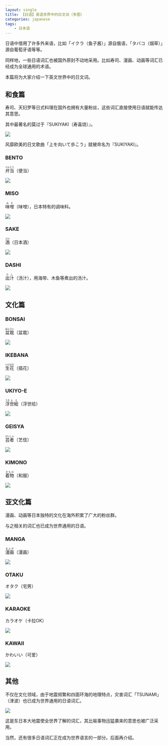 ```yaml
---
layout: single
title: 【日语】英语世界中的日文词（多图）
categories: japanese
tags:
    - 日本语
---
```


日语中借用了许多外来语，比如「イクラ<span class='more'>（鱼子酱）</span>」源自俄语，「タバコ<span class='more'>（烟草）</span>」源自葡萄牙语等等。

同样地，一些日语词汇也被国外原封不动地采用。比如寿司、漫画、动画等词汇已经成为全球通用的术语。

本篇将为大家介绍一下英文世界中的日文词。

## 和食篇

寿司、天妇罗等日式料理在国外也拥有大量粉丝，这些词汇直接使用日语就能传达其意思。

其中最著名的莫过于『SUKIYAKI<span class='more'>（寿喜烧）</span>』。

![](/assets/images/japanese-english/sukiyaki.jpeg)

风靡欧美的日文歌曲「上を向いて歩こう」就被命名为『SUKIYAKI』。

### BENTO

<ruby>弁当<rt>べんとう</rt></ruby><span class='more'>（便当）</span>

![](/assets/images/japanese-english/bento.jpeg)

### MISO

<ruby>味噌<rt>みそ</rt></ruby><span class='more'>（味噌）</span>，日本特有的调味料。

![](/assets/images/japanese-english/miso.jpeg)

### SAKE

<ruby>酒<rt>さけ</rt></ruby><span class='more'>（日本酒）</span>

![](/assets/images/japanese-english/sake.jpeg)

### DASHI

<ruby>出汁<rt>だし</rt></ruby><span class='more'>（汤汁）</span>，用海带、木鱼等煮出的汤汁。

![](/assets/images/japanese-english/dashi.jpeg)

## 文化篇

### BONSAI

<ruby>盆栽<rt>ぼんさい</rt></ruby><span class='more'>（盆栽）</span>

![](/assets/images/japanese-english/bonsai.jpeg)

### IKEBANA

<ruby>生花<rt>いけばな</rt></ruby><span class='more'>（插花）</span>

![](/assets/images/japanese-english/ikebana.jpeg)

### UKIYO-E

<ruby>浮<rt>うき</rt>世<rt>よ</rt>絵<rt>え</rt></ruby><span class='more'>（浮世绘）</span>

![](/assets/images/japanese-english/ukiyoe.jpeg)

### GEISYA

<ruby>芸者<rt>げいしゃ</rt></ruby><span class='more'>（艺伎）</span>

![](/assets/images/japanese-english/geisya.jpeg)

### KIMONO

<ruby>着物<rt>きもの</rt></ruby><span class='more'>（和服）</span>

![](/assets/images/japanese-english/kimono.webp)

## 亚文化篇

漫画、动画等日本独特的文化在海外积累了广大的粉丝群。

与之相关的词汇也已成为世界通用的日语。

### MANGA

<ruby>漫画<rt>まんが</rt></ruby><span class='more'>（漫画）</span>

![](/assets/images/japanese-english/manga.webp)

### OTAKU

オタク<span class='more'>（宅男）</span>

![](/assets/images/japanese-english/otaku.jpeg)

### KARAOKE

カラオケ<span class='more'>（卡拉OK）</span>

![](/assets/images/japanese-english/karaoke.webp)

### KAWAII

かわいい<span class='more'>（可爱）</span>

![](/assets/images/japanese-english/kawaii.jpeg)

## 其他

不仅在文化领域，由于地震频繁和四面环海的地理特点，灾害词汇「TSUNAMI」<span class='more'>（津波）</span>也已成为世界通用的日语词汇。

![](/assets/images/japanese-english/tsunami.jpeg)

这是东日本大地震使全世界了解的词汇，其比喻事物迅猛袭来的意思也被广泛采用。

当然，还有很多日语词汇正在成为世界语言的一部分。后面再介绍。